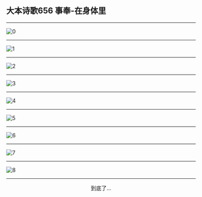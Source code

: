 
## 大本诗歌656 事奉-在身体里
        
<div id="aplayer0"></div>

---

<img alt="0" data-original="/data/d0696/0.png">

---

<img alt="1" data-original="/data/d0696/1.png">

---

<img alt="2" data-original="/data/d0696/2.png">

---

<img alt="3" data-original="/data/d0696/3.png">

---

<img alt="4" data-original="/data/d0696/4.png">

---

<img alt="5" data-original="/data/d0696/5.png">

---

<img alt="6" data-original="/data/d0696/6.png">

---

<img alt="7" data-original="/data/d0696/7.png">

---

<img alt="8" data-original="/data/d0696/8.png">

---

<p style="text-align: center">到底了...</p>

<script src="/js/dist-view.js"></script>

<script>
MAIN.id = 'd0696';
        
const ap0 = new APlayer({
    container: document.getElementById('aplayer0'),
    volume: 1,
    loop: 'none',
    preload: 'none',
    audio: [{
        name: '大本诗歌656.mp3',
        artist: '大本诗歌',
        url: 'https://res.wx.qq.com/voice/getvoice?mediaid=MzI0NTk3MDM5M18yMjQ3NDk1OTc1',
        cover: '/favicon'
    }]
});
</script>
